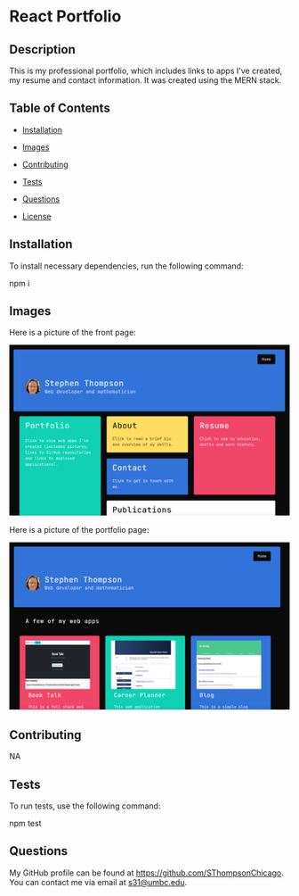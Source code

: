 # React Portfolio


  ## Description

  This is my professional portfolio, which includes links to apps I've created, my resume and contact information. It was created using the MERN stack. 

  ## Table of Contents

  * [Installation](#installation)

  * [Images](#images)

  * [Contributing](#contributing)

  * [Tests](#tests)

  * [Questions](#questions)

  * [License](#license)

  ## Installation

  To install necessary dependencies, run the following command:

  npm i

  ## Images

  Here is a picture of the front page:

  ![Main page.](./public/frontpage.png)

  Here is a picture of the portfolio page: 
  
  ![Portfolio page.](./public/portfoliopage.png)


  ## Contributing

  NA

  ## Tests

  To run tests, use the following command:

  npm test

  ## Questions

  My GitHub profile can be found at https://github.com/SThompsonChicago.
  You can contact me via email at s31@umbc.edu.

  
